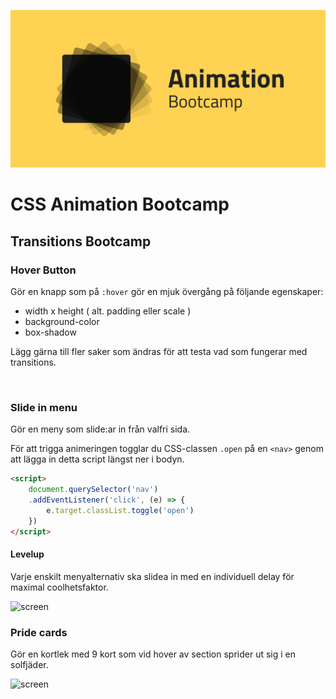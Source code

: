 ![screen](poster.png)

# CSS Animation Bootcamp

## Transitions Bootcamp

### Hover Button
Gör en knapp som på ```:hover``` gör en mjuk övergång på följande egenskaper: 

* width x height ( alt. padding eller scale )
* background-color
* box-shadow

Lägg gärna till fler saker som ändras för att testa vad som fungerar med transitions.

<br>

### Slide in menu

Gör en meny som slide:ar in från valfri sida.

För att trigga animeringen togglar du CSS-classen ```.open``` på en ```<nav>``` genom att lägga in detta script längst ner i bodyn.

```html
<script>
    document.querySelector('nav')
    .addEventListener('click', (e) => {
        e.target.classList.toggle('open')
    })
</script>
```

#### Levelup
Varje enskilt menyalternativ ska slidea in med en individuell delay för maximal coolhetsfaktor.

![screen](/övningar/02_slidein_menu/screen.png)


### Pride cards

Gör en kortlek med 9 kort som vid hover av section sprider ut sig i en solfjäder.

![screen](/övningar/03_cardspread/screen.png)
